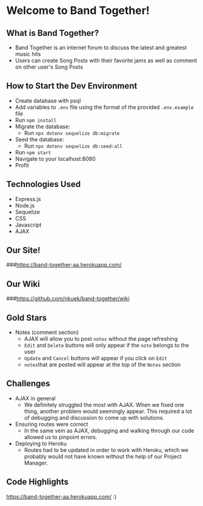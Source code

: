 
# Welcome to Band Together!

## What is Band Together?
- Band Together is an internet forum to discuss the latest and greatest music hits
- Users can create Song Posts with their favorite jams as well as comment on other user's Song Posts

## How to Start the Dev Environment
- Create database with psql
- Add variables to `.env` file using the format of the provided `.env.example` file
- Run `npm install`
- Migrate the database:
   - Run `npx dotenv sequelize db:migrate`
- Seed the database:
  - Run `npx dotenv sequelize db:seed:all`
- Run `npm start`
- Navigate to your localhost:8080
- Profit

## Technologies Used
- Express.js
- Node.js
- Sequelize
- CSS
- Javascript
- AJAX

## Our Site!
###https://band-together-aa.herokuapp.com/

## Our Wiki
###https://github.com/nkuek/band-together/wiki

## Gold Stars
- Notes (comment section)
   - AJAX will allow you to post `notes` without the page refreshing
   - `Edit` and `Delete` buttons will only appear if the `note` belongs to the user
   - `Update` and `Cancel` buttons will appear if you click on `Edit`
   - `notes`that are posted will appear at the top of the `Notes` section
   
## Challenges
- AJAX in general
   - We definitely struggled the most with AJAX. When we fixed one thing, another problem would seemingly appear. This required a lot of debugging and discussion to come up with solutions.
- Ensuring routes were correct
   - In the same vein as AJAX, debugging and walking through our code allowed us to pinpoint errors.
- Deploying to Heroku
   - Routes had to be updated in order to work with Heroku, which we probably would not have known without the help of our Project Manager.

## Code Highlights
https://band-together-aa.herokuapp.com/ :)
